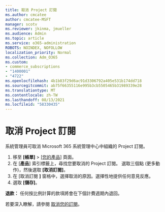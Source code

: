 ```yaml
---
title: 取消 Project 訂閱
ms.author: cmcatee
author: cmcatee-MSFT
manager: scotv
ms.reviewer: jkinma, jmueller
ms.audience: Admin
ms.topic: article
ms.service: o365-administration
ROBOTS: NOINDEX, NOFOLLOW
localization_priority: Normal
ms.collection: Adm_O365
ms.custom:
- commerce_subscriptions
- "1400001"
- "4722"
ms.openlocfilehash: 4b1b83f29d6ac91d3306792a405e531b174dd718
ms.sourcegitcommit: ab75f66355116e995b3cb5505465b31989339e28
ms.translationtype: MT
ms.contentlocale: zh-TW
ms.lasthandoff: 08/13/2021
ms.locfileid: "58330435"
---
```

# <a name="cancel-project-subscription"></a>取消 Project 訂閱

系統管理員可取消 Microsoft 365 系統管理中心中組織的 Project 訂閱。

1. 移至 **[帳單]** \> [[您的產品]](https://go.microsoft.com/fwlink/p/?linkid=842054) 頁面。
2. 在 [**產品**] 索引標籤上，尋找您要取消的 Project 訂閱。 選取三個點 (更多動作)，然後選取 **[取消訂閱]**。
3. 在 [取消訂閱 **]** 窗格中，選擇取消的原因。選擇性地提供任何意見反應。
4. 選取 **[儲存]**。

**退款：** 任何按比例計算的款項將會在下個計費週期內退回。

若要深入瞭解，請參閱 [取消您的訂閱](https://docs.microsoft.com/microsoft-365/commerce/subscriptions/cancel-your-subscription)。